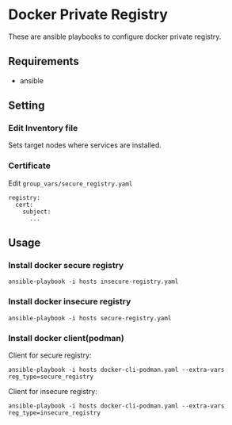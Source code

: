 Docker Private Registry
=======================

These are ansible playbooks to configure docker private registry.

Requirements
------------

* ansible

Setting
-------

### Edit Inventory file

Sets target nodes where services are installed.

### Certificate

Edit `group_vars/secure_registry.yaml`

```
registry:
  cert:
    subject:
      ...
```


Usage
-----

### Install docker secure registry

```
ansible-playbook -i hosts insecure-registry.yaml
```

### Install docker insecure registry

```
ansible-playbook -i hosts secure-registry.yaml
```

### Install docker client(podman)

Client for secure registry:

```
ansible-playbook -i hosts docker-cli-podman.yaml --extra-vars reg_type=secure_registry
```

Client for insecure registry:

```
ansible-playbook -i hosts docker-cli-podman.yaml --extra-vars reg_type=insecure_registry
```

